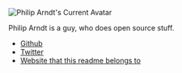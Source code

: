 ![Philip Arndt's Current Avatar](http://gravatar.com/avatar/1d676127a3e4c0531e2d37dabef0a12d?s=250&.png)

Philip Arndt is a guy, who does open source stuff.

- [Github](https://github.com/parndt)
- [Twitter](https://twitter.com/parndt)
- [Website that this readme belongs to](http://philiparndt.name/)
